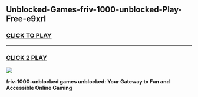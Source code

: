 
## Unblocked-Games-friv-1000-unblocked-Play-Free-e9xrl
<h3>
<a href="https://premium76.site?title=friv-1000-unblocked&ref=21A">CLICK TO PLAY</a></h3>
<hr>

<h3>
<a href="https://premium76.site?title=friv-1000-unblocked&ref=21A">CLICK 2 PLAY</a>
  
</h3>

<a href="https://premium76.site?title=friv-1000-unblocked&ref=21A"><img src="https://clearcache.store/games.png"></a>


**friv-1000-unblocked games unblocked: Your Gateway to Fun and Accessible Online Gaming**
